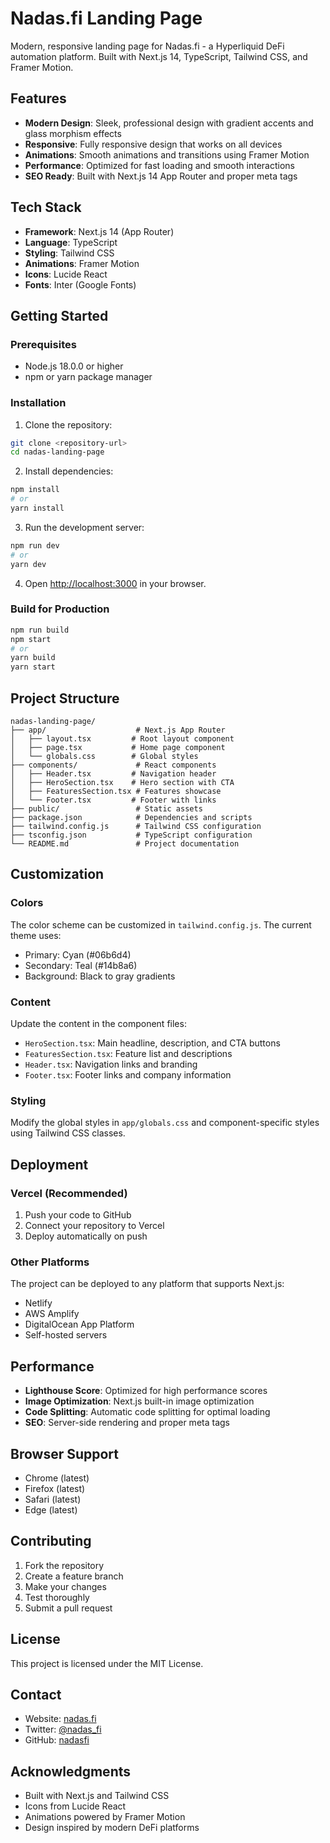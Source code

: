 # Nadas.fi Landing Page

Modern, responsive landing page for Nadas.fi - a Hyperliquid DeFi automation platform. Built with Next.js 14, TypeScript, Tailwind CSS, and Framer Motion.

## Features

- **Modern Design**: Sleek, professional design with gradient accents and glass morphism effects
- **Responsive**: Fully responsive design that works on all devices
- **Animations**: Smooth animations and transitions using Framer Motion
- **Performance**: Optimized for fast loading and smooth interactions
- **SEO Ready**: Built with Next.js 14 App Router and proper meta tags

## Tech Stack

- **Framework**: Next.js 14 (App Router)
- **Language**: TypeScript
- **Styling**: Tailwind CSS
- **Animations**: Framer Motion
- **Icons**: Lucide React
- **Fonts**: Inter (Google Fonts)

## Getting Started

### Prerequisites

- Node.js 18.0.0 or higher
- npm or yarn package manager

### Installation

1. Clone the repository:
```bash
git clone <repository-url>
cd nadas-landing-page
```

2. Install dependencies:
```bash
npm install
# or
yarn install
```

3. Run the development server:
```bash
npm run dev
# or
yarn dev
```

4. Open [http://localhost:3000](http://localhost:3000) in your browser.

### Build for Production

```bash
npm run build
npm start
# or
yarn build
yarn start
```

## Project Structure

```
nadas-landing-page/
├── app/                    # Next.js App Router
│   ├── layout.tsx         # Root layout component
│   ├── page.tsx           # Home page component
│   └── globals.css        # Global styles
├── components/             # React components
│   ├── Header.tsx         # Navigation header
│   ├── HeroSection.tsx    # Hero section with CTA
│   ├── FeaturesSection.tsx # Features showcase
│   └── Footer.tsx         # Footer with links
├── public/                 # Static assets
├── package.json            # Dependencies and scripts
├── tailwind.config.js      # Tailwind CSS configuration
├── tsconfig.json           # TypeScript configuration
└── README.md               # Project documentation
```

## Customization

### Colors

The color scheme can be customized in `tailwind.config.js`. The current theme uses:
- Primary: Cyan (#06b6d4)
- Secondary: Teal (#14b8a6)
- Background: Black to gray gradients

### Content

Update the content in the component files:
- `HeroSection.tsx`: Main headline, description, and CTA buttons
- `FeaturesSection.tsx`: Feature list and descriptions
- `Header.tsx`: Navigation links and branding
- `Footer.tsx`: Footer links and company information

### Styling

Modify the global styles in `app/globals.css` and component-specific styles using Tailwind CSS classes.

## Deployment

### Vercel (Recommended)

1. Push your code to GitHub
2. Connect your repository to Vercel
3. Deploy automatically on push

### Other Platforms

The project can be deployed to any platform that supports Next.js:
- Netlify
- AWS Amplify
- DigitalOcean App Platform
- Self-hosted servers

## Performance

- **Lighthouse Score**: Optimized for high performance scores
- **Image Optimization**: Next.js built-in image optimization
- **Code Splitting**: Automatic code splitting for optimal loading
- **SEO**: Server-side rendering and proper meta tags

## Browser Support

- Chrome (latest)
- Firefox (latest)
- Safari (latest)
- Edge (latest)

## Contributing

1. Fork the repository
2. Create a feature branch
3. Make your changes
4. Test thoroughly
5. Submit a pull request

## License

This project is licensed under the MIT License.

## Contact

- Website: [nadas.fi](https://nadas.fi)
- Twitter: [@nadas_fi](https://twitter.com/nadas_fi)
- GitHub: [nadasfi](https://github.com/nadasfi)

## Acknowledgments

- Built with Next.js and Tailwind CSS
- Icons from Lucide React
- Animations powered by Framer Motion
- Design inspired by modern DeFi platforms
